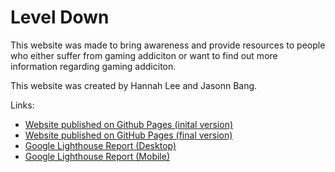 # Level Down

This website was made to bring awareness and provide resources to people who either suffer from gaming addiciton or want to find out more information regarding gaming addiciton. 

This website was created by Hannah Lee and Jasonn Bang. 

Links:

- [Website published on Github Pages (inital version)](https://jxbang94.github.io/Website/index.html)
- [Website published on GitHub Pages (final version)](https://jxbang94.github.io/Website-main/)
- [Google Lighthouse Report (Desktop)](https://googlechrome.github.io/lighthouse/viewer/?gist=01eb41968a9d11e50978647ba69b030e)
- [Google Lighthouse Report (Mobile)](https://googlechrome.github.io/lighthouse/viewer/?gist=7aded13abb7be5e5553893f68c624b3e)


